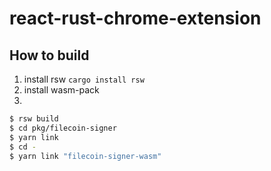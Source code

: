 # react-rust-chrome-extension

## How to build
1. install rsw `cargo install rsw`
2. install wasm-pack
3. 
```sh
$ rsw build
$ cd pkg/filecoin-signer
$ yarn link
$ cd -
$ yarn link "filecoin-signer-wasm"
```

